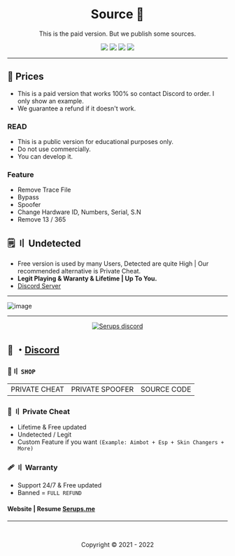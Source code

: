 <h1 align="center">
  Source 🥊
</h1>

<p align="center">
  This is the paid version. But we publish some sources.
</p>

  
  
<p align="center">
  <img src="https://img.shields.io/github/languages/top/Serups/Fivem-Spoofer?style=flat-square"/>
  <img src="https://img.shields.io/github/last-commit/Serups/Fivem-Spoofer?style=flat-square"/>
  <img src="https://sonarcloud.io/api/project_badges/measure?project=Serups-Spoofer&metric=ncloc"/>
  <img src="https://img.shields.io/github/stars/Serups/Fivem-Spoofer?color=5ac18e&label=Stars&style=flat-square"/>

</p>

 
 ---
 
## <a id="credits"></a> 🌱 Prices
- This is a paid version that works 100% so contact Discord to order. I only show an example.
- We guarantee a refund if it doesn't work.
 
### READ
  
- This is a public version for educational purposes only.
- Do not use commercially.
- You can develop it.

### Feature

- Remove Trace File 
- Bypass
- Spoofer 
- Change Hardware ID, Numbers, Serial, S.N 
- Remove 13 / 365 

## <a id="setup2"></a> 🗒 〢 Undetected
- Free version is used by many Users, Detected are quite High | Our recommended alternative is Private Cheat.
- **Legit Playing & Waranty & Lifetime | Up To You.**
- [Discord Server](https://discord.gg/2euDQqzD8Y) 



---
  
![image](https://user-images.githubusercontent.com/94861415/223529276-204c1582-648f-43fb-926c-52e8d641ad00.png)
  
--- 

  <p align="center">
    <a href="https://discord.gg/2euDQqzD8Y">
        <img title="Serups server discord" alt="Serups discord" src="https://discordapp.com/api/guilds/923947526552432731/widget.png?style=banner2"/>
    </a>
</p> 
 
## 💬 ・[Discord](https://discord.gg/2euDQqzD8Y)

 ### 🛒〢 `SHOP`
 
<table>
<tr>
	<td> PRIVATE CHEAT
	<td> PRIVATE SPOOFER
	<td> SOURCE CODE
</table>

  
### 🎈 〢 Private Cheat

- Lifetime & Free updated
- Undetected / Legit
- Custom Feature if you want `(Example: Aimbot + Esp + Skin Changers + More)`

### 🩹 〢 Warranty

- Support 24/7 & Free updated 
- Banned = `FULL REFUND`

#### Website | Resume [Serups.me](http://Serups.me/)

---

  <br>

<p align="center">
  Copyright © 2021 - 2022
<br>



